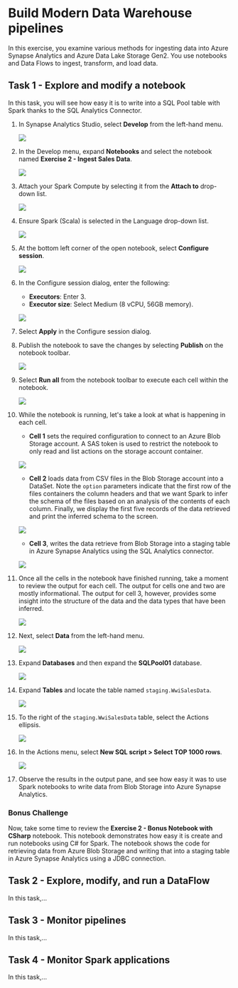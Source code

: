 # Build Modern Data Warehouse pipelines

In this exercise, you examine various methods for ingesting data into Azure Synapse Analytics and Azure Data Lake Storage Gen2. You use notebooks and Data Flows to ingest, transform, and load data.

## Task 1 - Explore and modify a notebook

In this task, you will see how easy it is to write into a SQL Pool table with Spark thanks to the SQL Analytics Connector.

1. In Synapse Analytics Studio, select **Develop** from the left-hand menu.

   ![](media/studio-menu-develop.png)

2. In the Develop menu, expand **Notebooks** and select the notebook named **Exercise 2 - Ingest Sales Data**.

   ![](media/studio-notebooks-ex2-ingest.png)

3. Attach your Spark Compute by selecting it from the **Attach to** drop-down list.

   ![](media/studio-notebooks-toolbar-attach-to.png)

4. Ensure Spark (Scala) is selected in the Language drop-down list.

   ![](media/studio-notebooks-toolbar-language.png)

5. At the bottom left corner of the open notebook, select **Configure session**.

   ![](media/studio-notebooks-configure-session-link.png)

6. In the Configure session dialog, enter the following:

   - **Executors**: Enter 3.
   - **Executor size**: Select Medium (8 vCPU, 56GB memory).

   ![](media/studio-notebooks-configure-session.png)

7. Select **Apply** in the Configure session dialog.

8. Publish the notebook to save the changes by selecting **Publish** on the notebook toolbar.

   ![](media/studio-notebooks-toolbar-publish.png)

9. Select **Run all** from the notebook toolbar to execute each cell within the notebook.

   ![](media/studio-notebooks-toolbar-run-all.png)

10. While the notebook is running, let's take a look at what is happening in each cell.

    - **Cell 1** sets the required configuration to connect to an Azure Blob Storage account. A SAS token is used to restrict the notebook to only read and list actions on the storage account container.

    ![](media/studio-notebooks-ex2-ingest-cell-1.png)

    - **Cell 2** loads data from CSV files in the Blob Storage account into a DataSet. Note the `option` parameters indicate that the first row of the files containers the column headers and that we want Spark to infer the schema of the files based on an analysis of the contents of each column. Finally, we display the first five records of the data retrieved and print the inferred schema to the screen.

    ![](media/studio-notebooks-ex2-ingest-cell-2.png)

    - **Cell 3**, writes the data retrieve from Blob Storage into a staging table in Azure Synapse Analytics using the SQL Analytics connector.

    ![](media/studio-notebooks-ex2-ingest-cell-3.png)

11. Once all the cells in the notebook have finished running, take a moment to review the output for each cell. The output for cells one and two are mostly informational. The output for cell 3, however, provides some insight into the structure of the data and the data types that have been inferred.

    ![](media/studio-notebooks-ex2-ingest-cell-2-output.png)

12. Next, select **Data** from the left-hand menu.

    ![](media/studio-menu-data.png)

13. Expand **Databases** and then expand the **SQLPool01** database.

    ![](media/studio-data-sqlpool01.png)

14. Expand **Tables** and locate the table named `staging.WwiSalesData`.

    ![](media/studio-data-sqlpool01-tables-staging-wwi-sales-data.png)

15. To the right of the `staging.WwiSalesData` table, select the Actions ellipsis.

    ![](media/studio-data-sqlpool01-tables-staging-wwi-sales-data-actions.png)

16. In the Actions menu, select **New SQL script > Select TOP 1000 rows**.

    ![](media/studio-data-sqlpool01-tables-staging-wwi-sales-data-actions-select.png)

17. Observe the results in the output pane, and see how easy it was to use Spark notebooks to write data from Blob Storage into Azure Synapse Analytics.

### Bonus Challenge

Now, take some time to review the **Exercise 2 - Bonus Notebook with CSharp** notebook. This notebook demonstrates how easy it is create and run notebooks using C# for Spark. The notebook shows the code for retrieving data from Azure Blob Storage and writing that into a staging table in Azure Synapse Analytics using a JDBC connection.

## Task 2 - Explore, modify, and run a DataFlow

In this task,...

## Task 3 - Monitor pipelines

In this task,...

## Task 4 - Monitor Spark applications

In this task,...
